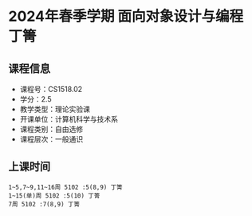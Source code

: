 # 2024年春季学期 面向对象设计与编程 丁箐






## 课程信息

- 课程号：CS1518.02
- 学分：2.5
- 教学类型：理论实验课
- 开课单位：计算机科学与技术系
- 课程类别：自由选修
- 课程层次：一般通识

## 上课时间

```
1~5,7~9,11~16周 5102 :5(8,9) 丁箐
1~15(单)周 5102 :5(10) 丁箐
7周 5102 :7(8,9) 丁箐
```

